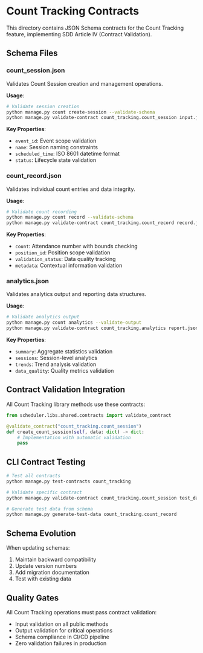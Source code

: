 # Count Tracking Contracts

This directory contains JSON Schema contracts for the Count Tracking feature, implementing SDD Article IV (Contract Validation).

## Schema Files

### count_session.json
Validates Count Session creation and management operations.

**Usage**:
```bash
# Validate session creation
python manage.py count create-session --validate-schema
python manage.py validate-contract count_tracking.count_session input.json
```

**Key Properties**:
- `event_id`: Event scope validation
- `name`: Session naming constraints
- `scheduled_time`: ISO 8601 datetime format
- `status`: Lifecycle state validation

### count_record.json
Validates individual count entries and data integrity.

**Usage**:
```bash
# Validate count recording
python manage.py count record --validate-schema
python manage.py validate-contract count_tracking.count_record record.json
```

**Key Properties**:
- `count`: Attendance number with bounds checking
- `position_id`: Position scope validation
- `validation_status`: Data quality tracking
- `metadata`: Contextual information validation

### analytics.json
Validates analytics output and reporting data structures.

**Usage**:
```bash
# Validate analytics output
python manage.py count analytics --validate-output
python manage.py validate-contract count_tracking.analytics report.json
```

**Key Properties**:
- `summary`: Aggregate statistics validation
- `sessions`: Session-level analytics
- `trends`: Trend analysis validation
- `data_quality`: Quality metrics validation

## Contract Validation Integration

All Count Tracking library methods use these contracts:

```python
from scheduler.libs.shared.contracts import validate_contract

@validate_contract("count_tracking.count_session")
def create_count_session(self, data: dict) -> dict:
    # Implementation with automatic validation
    pass
```

## CLI Contract Testing

```bash
# Test all contracts
python manage.py test-contracts count_tracking

# Validate specific contract
python manage.py validate-contract count_tracking.count_session test_data.json

# Generate test data from schema
python manage.py generate-test-data count_tracking.count_record
```

## Schema Evolution

When updating schemas:

1. Maintain backward compatibility
2. Update version numbers
3. Add migration documentation
4. Test with existing data

## Quality Gates

All Count Tracking operations must pass contract validation:
- Input validation on all public methods
- Output validation for critical operations
- Schema compliance in CI/CD pipeline
- Zero validation failures in production
